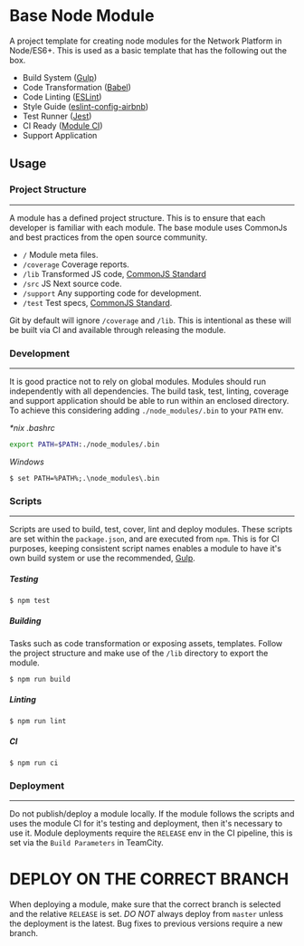 # Base Node Module

A project template for creating node modules for the Network Platform in Node/ES6+. This is used as a basic template that has the following out the box.

- Build System ([Gulp](http://gulpjs.com/))
- Code Transformation ([Babel](https://babeljs.io/))
- Code Linting ([ESLint](http://eslint.org/))
- Style Guide ([eslint-config-airbnb](https://github.com/airbnb/javascript))
- Test Runner ([Jest](https://facebook.github.io/jest/))
- CI Ready ([Module CI](https://stash.9msn.net/projects/NM/repos/ci/browse))
- Support Application

## Usage

### Project Structure
---

A module has a defined project structure. This is to ensure that each developer is familiar with each module. The base module uses CommonJs and best practices from the open source community.

- `/` Module meta files.
- `/coverage` Coverage reports.
- `/lib` Transformed JS code, [CommonJS Standard](http://wiki.commonjs.org/wiki/Packages/1.0#Package_Directory_Layout)
- `/src` JS Next source code.
- `/support` Any supporting code for development.
- `/test` Test specs, [CommonJS Standard](http://wiki.commonjs.org/wiki/Packages/1.0#Package_Directory_Layout).

Git by default will ignore `/coverage` and `/lib`. This is intentional as these will be built via CI and available through releasing the module.

### Development
---

It is good practice not to rely on global modules. Modules should run independently with all dependencies. The build task, test, linting, coverage and support application should be able to run within an enclosed directory. To achieve this considering adding `./node_modules/.bin` to your `PATH` env.

_\*nix .bashrc_

```sh
export PATH=$PATH:./node_modules/.bin
```

_Windows_

```
$ set PATH=%PATH%;.\node_modules\.bin
```

### Scripts
---

Scripts are used to build, test, cover, lint and deploy modules. These scripts are set within the `package.json`, and are executed from `npm`. This is for CI purposes, keeping consistent script names enables a module to have it's own build system or use the recommended, [Gulp](http://gulpjs.com/).

##### Testing

```
$ npm test
```

##### Building

Tasks such as code transformation or exposing assets, templates. Follow the project structure and make use of the `/lib` directory to export the module.

```
$ npm run build
```

##### Linting

```
$ npm run lint
```

##### CI

```
$ npm run ci
```

### Deployment
---

Do not publish/deploy a module locally. If the module follows the scripts and uses the module CI for it's testing and deployment, then it's necessary to use it. Module deployments require the `RELEASE` env in the CI pipeline, this is set via the `Build Parameters` in TeamCity.

# DEPLOY ON THE CORRECT BRANCH

When deploying a module, make sure that the correct branch is selected and the relative `RELEASE` is set. *DO NOT* always deploy from `master` unless the deployment is the latest. Bug fixes to previous versions require a new branch.
